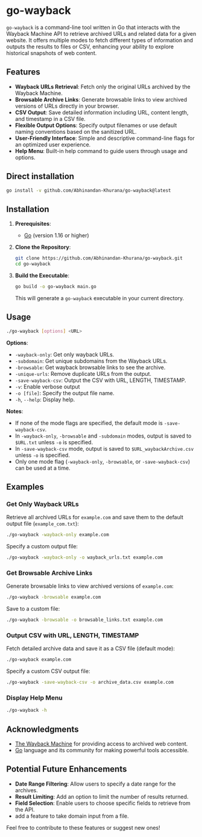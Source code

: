 # go-wayback

`go-wayback` is a command-line tool written in Go that interacts with the Wayback Machine API to retrieve archived URLs and related data for a given website. It offers multiple modes to fetch different types of information and outputs the results to files or CSV, enhancing your ability to explore historical snapshots of web content.

## Features

- **Wayback URLs Retrieval**: Fetch only the original URLs archived by the Wayback Machine.
- **Browsable Archive Links**: Generate browsable links to view archived versions of URLs directly in your browser.
- **CSV Output**: Save detailed information including URL, content length, and timestamp in a CSV file.
- **Flexible Output Options**: Specify output filenames or use default naming conventions based on the sanitized URL.
- **User-Friendly Interface**: Simple and descriptive command-line flags for an optimized user experience.
- **Help Menu**: Built-in help command to guide users through usage and options.

## Direct installation

```bash
go install -v github.com/Abhinandan-Khurana/go-wayback@latest
```

## Installation

1. **Prerequisites**:

   - [Go](https://golang.org/doc/install) (version 1.16 or higher)

2. **Clone the Repository**:

   ```bash
   git clone https://github.com/Abhinandan-Khurana/go-wayback.git
   cd go-wayback
   ```

3. **Build the Executable**:

   ```bash
   go build -o go-wayback main.go
   ```

   This will generate a `go-wayback` executable in your current directory.

## Usage

```bash
./go-wayback [options] <URL>
```

**Options**:

- `-wayback-only`: Get only wayback URLs.
- `-subdomain`: Get unique subdomains from the Wayback URLs.
- `-browsable`: Get wayback browsable links to see the archive.
- `-unique-urls`: Remove duplicate URLs from the output.
- `-save-wayback-csv`: Output the CSV with URL, LENGTH, TIMESTAMP.
- `-v`: Enable verbose output
- `-o [file]`: Specify the output file name.
- `-h`, `--help`: Display help.

**Notes**:

- If none of the mode flags are specified, the default mode is `-save-wayback-csv`.
- In `-wayback-only`, `-browsable` and `-subdomain` modes, output is saved to `$URL.txt` unless `-o` is specified.
- In `-save-wayback-csv` mode, output is saved to `$URL_waybackArchive.csv` unless `-o` is specified.
- Only one mode flag (`-wayback-only`, `-browsable`, or `-save-wayback-csv`) can be used at a time.

## Examples

### Get Only Wayback URLs

Retrieve all archived URLs for `example.com` and save them to the default output file (`example_com.txt`):

```bash
./go-wayback -wayback-only example.com
```

Specify a custom output file:

```bash
./go-wayback -wayback-only -o wayback_urls.txt example.com
```

### Get Browsable Archive Links

Generate browsable links to view archived versions of `example.com`:

```bash
./go-wayback -browsable example.com
```

Save to a custom file:

```bash
./go-wayback -browsable -o browsable_links.txt example.com
```

### Output CSV with URL, LENGTH, TIMESTAMP

Fetch detailed archive data and save it as a CSV file (default mode):

```bash
./go-wayback example.com
```

Specify a custom CSV output file:

```bash
./go-wayback -save-wayback-csv -o archive_data.csv example.com
```

### Display Help Menu

```bash
./go-wayback -h
```

## Acknowledgments

- [The Wayback Machine](https://web.archive.org) for providing access to archived web content.
- [Go](https://golang.org) language and its community for making powerful tools accessible.

## Potential Future Enhancements

- **Date Range Filtering**: Allow users to specify a date range for the archives.
- **Result Limiting**: Add an option to limit the number of results returned.
- **Field Selection**: Enable users to choose specific fields to retrieve from the API.
- add a feature to take domain input from a file.

Feel free to contribute to these features or suggest new ones!
